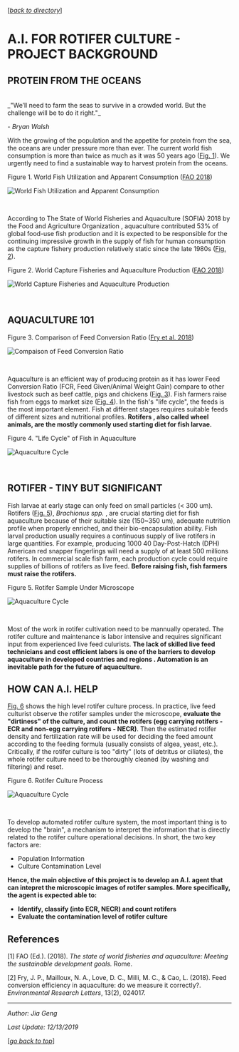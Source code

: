 <a name="top"></a> 
[[_back to directory_]](index.md)

# A.I. FOR ROTIFER CULTURE - PROJECT BACKGROUND

## PROTEIN FROM THE OCEANS

<br />
_"We’ll need to farm the seas to survive in a crowded world. But the challenge will be to do it right."_ 

_- Bryan Walsh_

With the growing of the population and the appetite for protein from the sea, the oceans are under pressure more than
ever. The current world fish consumption is more than twice as much as it was 50 years ago ([Fig. 1](#fig1)). We
urgently need to find a sustainable way to harvest protein from the oceans.

<a name='fig1'> 

Figure 1. World Fish Utilization and Apparent Consumption ([FAO 2018](#ref1))

![World Fish Utilization and Apparent Consumption](images/sofia-consumption.png) 

<br />

According to The State of World Fisheries and Aquaculture (SOFIA) 2018 by the Food and Agriculture Organization
, aquaculture contributed 53% of global food-use fish production and it is expected to be responsible for the
continuing impressive growth in the supply of fish for human consumption as the capture fishery production
relatively static since the late 1980s ([Fig. 2](#fig2)). 

<a name='fig2'>

Figure 2. World Capture Fisheries and Aquaculture Production ([FAO 2018](#ref1))

![World Capture Fisheries and Aquaculture Production ](images/sofia-production.png) 

<br />

## AQUACULTURE 101

<a name='fig3'>

 Figure 3. Comparison of Feed Conversion Ratio ([Fry et al. 2018](#ref2))

![Compaison of Feed Conversion Ratio](images/fcr.png)

<br />

Aquaculture is an efficient way of producing protein as it has lower Feed Conversion Ratio (FCR, Feed Given/Animal
Weight Gain) compare to other livestock such as beef cattle, pigs and chickens ([Fig. 3](#fig3)). Fish farmers raise
fish from eggs to market size ([Fig. 4](#fig4)). In the fish's "life cycle", the feeds is the most important
element. Fish at different stages requires suitable feeds of different sizes and nutritional profiles. __Rotifers
, also called wheel animals, are the mostly commonly used starting diet for fish larvae.__

<a name='fig4'>

Figure 4. "Life Cycle" of Fish in Aquaculture

![Aquaculture Cycle](images/aqua_cycle.png) 

<br />

## ROTIFER - TINY BUT SIGNIFICANT 

Fish larvae at early stage can only feed on small particles (< 300 um). Rotifers ([Fig. 5](#fig5)), _Brachionus spp._
, are crucial starting diet for fish aquaculture because of their suitable size (150~350 um), adequate nutrition
profile when properly enriched, and their bio-encapsulation ability. 
Fish larval production usually requires a continuous supply of live rotifers in large quantities. 
For example, producing 1000 40 Day-Post-Hatch (DPH) American red snapper fingerlings will need a supply of at least
500 millions rotifers. In commercial scale fish farm, each production cycle could require supplies of billions of
 rotifers as live feed. __Before raising fish, fish farmers must raise the rotifers.__ 

<a name='fig5'> 

Figure 5. Rotifer Sample Under Microscope

![Aquaculture Cycle](images/roti.png) 

<br />

Most of the work in rotifer cultivation need to be mannually operated. The rotifer culture and maintenance is labor
intensive and requires significant input from experienced live feed culurists. __The lack of skilled live feed
technicians and cost efficient labors is one of the barriers to develop aquaculture in developed countries and regions
. Automation is an inevitable path for the future of aquaculture.__ 


## HOW CAN A.I. HELP

[Fig. 6](#fig6) shows the high level rotifer culture process. 
In practice, live feed culturist observe the rotifer samples under the microscope, __evaluate the "dirtiness" of the
culture, and count the rotifers (egg carrying rotifers - ECR and non-egg carrying rotifers - NECR)__. 
Then the estimated rotifer density and fertilization rate will be used for deciding the feed amount according to the
feeding formula (usually consists of algea, yeast, etc.). 
Critically, if the rotifer culture is too "dirty" (lots of detritus or ciliates), the whole rotifer culture need to be
thoroughly cleaned (by washing and filtering) and reset.
 
<a name='fig6'> 

Figure 6. Rotifer Culture Process

![Aquaculture Cycle](images/roticulture.png) 

<br />

To develop automated rotifer culture system, the most important thing is to develop the "brain", a mechanism to
interpret the information that is directly related to the rotifer culture operational decisions. 
In short, the two key factors are:
- Population Information 
- Culture Contamination Level

__Hence, the main objective of this project is to develop an A.I. agent that can intepret the microscopic images of
 rotifer samples. More specifically, the agent is expected able to:__
 - __Identify, classify (into ECR, NECR) and count rotifers__
 - __Evaluate the contamination level of rotifer culture__

## References

<a name='ref1'> 

[1] FAO (Ed.). (2018). _The state of world fisheries and aquaculture: Meeting the sustainable
 development goals._ Rome.

<a name='ref2'> 

[2] Fry, J. P., Mailloux, N. A., Love, D. C., Milli, M. C., & Cao, L. (2018). Feed conversion
 efficiency in aquaculture: do we measure it correctly?. _Environmental Research Letters_, 13(2), 024017. 
 
 --------------------------------------------
 _Author: Jia Geng_
 
 _Last Update: 12/13/2019_
 
 [[_go back to top_]](#top)